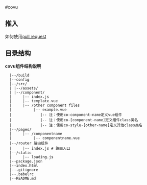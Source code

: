 #covu

## 推入

如何使用[pull request](https://github.com/koringz/covu/blob/master/pull%20request.md)


## 目录结构

**covu组件结构说明**
```
  |--/build
  |--config
  |--/src/
  |	|--/assets/
  |	|--/component/
  |		|-- index.js
  |		|-- template.vue
  |		|-- /other component files
  |			 |-- example.vue
  |			  	|-- 注：使用co-component-name定义vue组件
  |			  	|-- 注：使用co-[component-name]定义组件class类名
  |			  	|-- 注：使用co-style-[other-name]定义其他class类名
  |--/pages/
  |		|-- /componentname
  |			 |-- componentname.vue
  |--/router 路由组件
  |		|-- index.js # 路由入口
  |--/static
  |		|-- loading.js
  |--package.json
  |--index.html
  |--.gitignore
  |--.babelrc
  |--README.md

```		